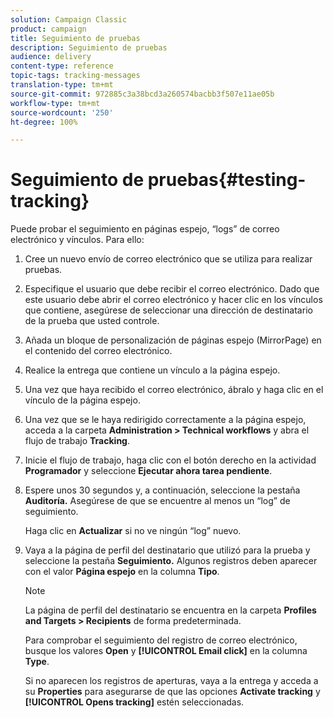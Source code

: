 ```yaml
---
solution: Campaign Classic
product: campaign
title: Seguimiento de pruebas
description: Seguimiento de pruebas
audience: delivery
content-type: reference
topic-tags: tracking-messages
translation-type: tm+mt
source-git-commit: 972885c3a38bcd3a260574bacbb3f507e11ae05b
workflow-type: tm+mt
source-wordcount: '250'
ht-degree: 100%

---
```



# Seguimiento de pruebas{#testing-tracking}

Puede probar el seguimiento en páginas espejo, “logs” de correo electrónico y vínculos. Para ello:

1. Cree un nuevo envío de correo electrónico que se utiliza para realizar pruebas.
1. Especifique el usuario que debe recibir el correo electrónico. Dado que este usuario debe abrir el correo electrónico y hacer clic en los vínculos que contiene, asegúrese de seleccionar una dirección de destinatario de la prueba que usted controle.
1. Añada un bloque de personalización de páginas espejo (MirrorPage) en el contenido del correo electrónico.
1. Realice la entrega que contiene un vínculo a la página espejo.
1. Una vez que haya recibido el correo electrónico, ábralo y haga clic en el vínculo de la página espejo.
1. Una vez que se le haya redirigido correctamente a la página espejo, acceda a la carpeta **Administration > Technical workflows** y abra el flujo de trabajo **Tracking**.
1. Inicie el flujo de trabajo, haga clic con el botón derecho en la actividad **Programador** y seleccione **Ejecutar ahora tarea pendiente**.
1. Espere unos 30 segundos y, a continuación, seleccione la pestaña **Auditoría.** Asegúrese de que se encuentre al menos un “log” de seguimiento.

   Haga clic en **Actualizar** si no ve ningún “log” nuevo.

1. Vaya a la página de perfil del destinatario que utilizó para la prueba y seleccione la pestaña **Seguimiento.** Algunos registros deben aparecer con el valor **Página espejo** en la columna **Tipo**.

   >[!NOTE]
   >
   >La página de perfil del destinatario se encuentra en la carpeta **Profiles and Targets > Recipients** de forma predeterminada.

   Para comprobar el seguimiento del registro de correo electrónico, busque los valores **Open** y **[!UICONTROL Email click]** en la columna **Type**.

   Si no aparecen los registros de aperturas, vaya a la entrega y acceda a su **Properties** para asegurarse de que las opciones **Activate tracking** y **[!UICONTROL Opens tracking]** estén seleccionadas.


